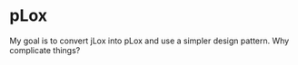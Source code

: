 # pLox
My goal is to convert jLox into pLox and use a simpler design pattern. Why complicate
things?
